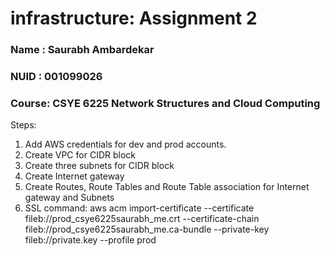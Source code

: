 # infrastructure: Assignment 2

### Name : Saurabh Ambardekar
### NUID : 001099026
### Course: CSYE 6225 Network Structures and Cloud Computing

Steps:
1. Add AWS credentials for dev and prod accounts.
2. Create VPC for CIDR block
3. Create three subnets for CIDR block
4. Create Internet gateway
5. Create Routes, Route Tables and Route Table association for Internet gateway and Subnets
6. SSL command: aws acm import-certificate --certificate fileb://prod_csye6225saurabh_me.crt --certificate-chain fileb://prod_csye6225saurabh_me.ca-bundle --private-key fileb://private.key --profile prod